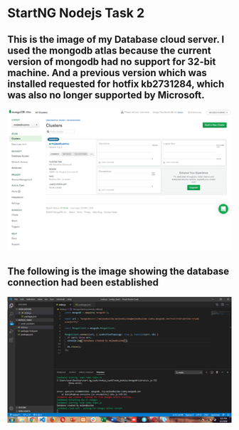 # StartNG Nodejs Task 2

## This is the image of my Database cloud server. I used the mongodb atlas because the current version of mongodb had no support for 32-bit machine. And a previous version which was installed requested for hotfix kb2731284, which was also no longer supported by Microsoft.

#### ![db_cloud_server](db_cloud_server.png)

## The following is the image showing the database connection had been established

#### ![db_cloud_server](db_created.PNG)
